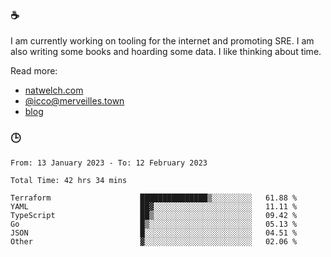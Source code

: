 ### ☕

I am currently working on tooling for the internet and promoting SRE. I am also writing some books and hoarding some data. I like thinking about time. 

Read more:

 - [natwelch.com](https://natwelch.com)
 - [@icco@merveilles.town](https://merveilles.town/@icco)
 - [blog](https://writing.natwelch.com)

### 🕒

<!--START_SECTION:waka-->

```text
From: 13 January 2023 - To: 12 February 2023

Total Time: 42 hrs 34 mins

Terraform                    ███████████████▒░░░░░░░░░   61.88 %
YAML                         ██▓░░░░░░░░░░░░░░░░░░░░░░   11.11 %
TypeScript                   ██▒░░░░░░░░░░░░░░░░░░░░░░   09.42 %
Go                           █▒░░░░░░░░░░░░░░░░░░░░░░░   05.13 %
JSON                         █░░░░░░░░░░░░░░░░░░░░░░░░   04.51 %
Other                        ▓░░░░░░░░░░░░░░░░░░░░░░░░   02.06 %
```

<!--END_SECTION:waka-->
